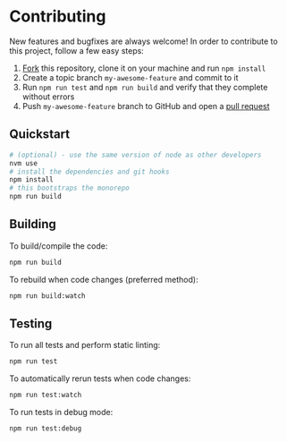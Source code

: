 # Contributing

New features and bugfixes are always welcome! In order to contribute to this project, follow a few easy steps:

1. [Fork](https://help.github.com/en/github/getting-started-with-github/fork-a-repo) this repository, clone it on your machine and run `npm install`
2. Create a topic branch `my-awesome-feature` and commit to it
3. Run `npm run test` and `npm run build` and verify that they complete without errors
4. Push `my-awesome-feature` branch to GitHub and open a [pull request](https://help.github.com/en/github/collaborating-with-issues-and-pull-requests/about-pull-requests)

## Quickstart

```bash
# (optional) - use the same version of node as other developers
nvm use
# install the dependencies and git hooks
npm install
# this bootstraps the monorepo
npm run build
```

## Building

To build/compile the code:

```bash
npm run build
```

To rebuild when code changes (preferred method):

```bash
npm run build:watch
```

## Testing

To run all tests and perform static linting:

```bash
npm run test
```

To automatically rerun tests when code changes:

```bash
npm run test:watch
```

To run tests in debug mode:

```bash
npm run test:debug
```
